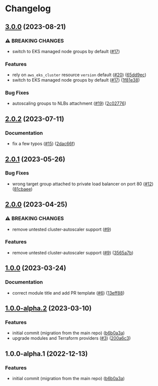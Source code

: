 # Changelog

## [3.0.0](https://github.com/camptocamp/devops-stack-module-cluster-eks/compare/v2.0.2...v3.0.0) (2023-08-21)


### ⚠ BREAKING CHANGES

* switch to EKS managed node groups by default ([#17](https://github.com/camptocamp/devops-stack-module-cluster-eks/issues/17))

### Features

* rely on `aws_eks_cluster` resource `version` default ([#20](https://github.com/camptocamp/devops-stack-module-cluster-eks/issues/20)) ([65dd9ec](https://github.com/camptocamp/devops-stack-module-cluster-eks/commit/65dd9ec192606ff03c11bd6f79f91253250e8987))
* switch to EKS managed node groups by default ([#17](https://github.com/camptocamp/devops-stack-module-cluster-eks/issues/17)) ([1f81e38](https://github.com/camptocamp/devops-stack-module-cluster-eks/commit/1f81e38397fce3957deedbc0dfe152737537393a))


### Bug Fixes

* autoscaling groups to NLBs attachment ([#19](https://github.com/camptocamp/devops-stack-module-cluster-eks/issues/19)) ([2c02776](https://github.com/camptocamp/devops-stack-module-cluster-eks/commit/2c0277614adc9407f9e9cc28f9b53964183f18e7))

## [2.0.2](https://github.com/camptocamp/devops-stack-module-cluster-eks/compare/v2.0.1...v2.0.2) (2023-07-11)


### Documentation

* fix a few typos ([#15](https://github.com/camptocamp/devops-stack-module-cluster-eks/issues/15)) ([2dac66f](https://github.com/camptocamp/devops-stack-module-cluster-eks/commit/2dac66f20633fe89424d9e5604deaadc90540a1b))

## [2.0.1](https://github.com/camptocamp/devops-stack-module-cluster-eks/compare/v2.0.0...v2.0.1) (2023-05-26)


### Bug Fixes

* wrong target group attached to private load balancer on port 80 ([#12](https://github.com/camptocamp/devops-stack-module-cluster-eks/issues/12)) ([81cbaee](https://github.com/camptocamp/devops-stack-module-cluster-eks/commit/81cbaee16160c027f72cae76788776797bc19b14))

## [2.0.0](https://github.com/camptocamp/devops-stack-module-cluster-eks/compare/v1.0.0...v2.0.0) (2023-04-25)


### ⚠ BREAKING CHANGES

* remove untested cluster-autoscaler support ([#9](https://github.com/camptocamp/devops-stack-module-cluster-eks/issues/9))

### Features

* remove untested cluster-autoscaler support ([#9](https://github.com/camptocamp/devops-stack-module-cluster-eks/issues/9)) ([3565a7b](https://github.com/camptocamp/devops-stack-module-cluster-eks/commit/3565a7b919284487c64899bc687fd58dba003f98))

## [1.0.0](https://github.com/camptocamp/devops-stack-module-cluster-eks/compare/v1.0.0-alpha.2...v1.0.0) (2023-03-24)


### Documentation

* correct module title and add PR template ([#6](https://github.com/camptocamp/devops-stack-module-cluster-eks/issues/6)) ([13eff88](https://github.com/camptocamp/devops-stack-module-cluster-eks/commit/13eff8865dd720be595c41afed6f88aad19f874a))

## [1.0.0-alpha.2](https://github.com/camptocamp/devops-stack-module-cluster-eks/compare/v1.0.0...v1.0.0-alpha.2) (2023-03-10)


### Features

* initial commit (migration from the main repo) ([b6b0a3a](https://github.com/camptocamp/devops-stack-module-cluster-eks/commit/b6b0a3aab02dfe2ea07b505d3f50dcad877f21e4))
* upgrade modules and Terraform providers ([#3](https://github.com/camptocamp/devops-stack-module-cluster-eks/issues/3)) ([200a6c3](https://github.com/camptocamp/devops-stack-module-cluster-eks/commit/200a6c32da9de6e627d13e82f3a3c2897ef17d55))

## 1.0.0-alpha.1 (2022-12-13)


### Features

* initial commit (migration from the main repo) ([b6b0a3a](https://github.com/camptocamp/devops-stack-module-cluster-eks/commit/b6b0a3aab02dfe2ea07b505d3f50dcad877f21e4))
